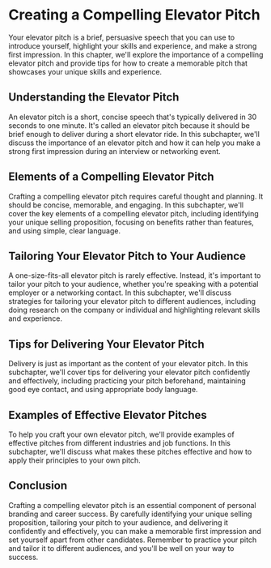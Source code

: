Creating a Compelling Elevator Pitch
=============================================================================

Your elevator pitch is a brief, persuasive speech that you can use to introduce yourself, highlight your skills and experience, and make a strong first impression. In this chapter, we'll explore the importance of a compelling elevator pitch and provide tips for how to create a memorable pitch that showcases your unique skills and experience.

Understanding the Elevator Pitch
--------------------------------

An elevator pitch is a short, concise speech that's typically delivered in 30 seconds to one minute. It's called an elevator pitch because it should be brief enough to deliver during a short elevator ride. In this subchapter, we'll discuss the importance of an elevator pitch and how it can help you make a strong first impression during an interview or networking event.

Elements of a Compelling Elevator Pitch
---------------------------------------

Crafting a compelling elevator pitch requires careful thought and planning. It should be concise, memorable, and engaging. In this subchapter, we'll cover the key elements of a compelling elevator pitch, including identifying your unique selling proposition, focusing on benefits rather than features, and using simple, clear language.

Tailoring Your Elevator Pitch to Your Audience
----------------------------------------------

A one-size-fits-all elevator pitch is rarely effective. Instead, it's important to tailor your pitch to your audience, whether you're speaking with a potential employer or a networking contact. In this subchapter, we'll discuss strategies for tailoring your elevator pitch to different audiences, including doing research on the company or individual and highlighting relevant skills and experience.

Tips for Delivering Your Elevator Pitch
---------------------------------------

Delivery is just as important as the content of your elevator pitch. In this subchapter, we'll cover tips for delivering your elevator pitch confidently and effectively, including practicing your pitch beforehand, maintaining good eye contact, and using appropriate body language.

Examples of Effective Elevator Pitches
--------------------------------------

To help you craft your own elevator pitch, we'll provide examples of effective pitches from different industries and job functions. In this subchapter, we'll discuss what makes these pitches effective and how to apply their principles to your own pitch.

Conclusion
----------

Crafting a compelling elevator pitch is an essential component of personal branding and career success. By carefully identifying your unique selling proposition, tailoring your pitch to your audience, and delivering it confidently and effectively, you can make a memorable first impression and set yourself apart from other candidates. Remember to practice your pitch and tailor it to different audiences, and you'll be well on your way to success.
